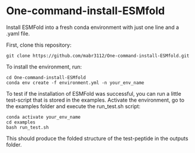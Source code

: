 # One-command-install-ESMfold
Install ESMFold into a fresh conda environment with just one line and a .yaml file.

First, clone this repository:
```
git clone https://github.com/mabr3112/One-command-install-ESMfold.git
```

To install the environment, run:
```
cd One-command-install-ESMfold
conda env create -f environment.yml -n your_env_name
```

To test if the installation of ESMFold was successful, you can run a little test-script that is stored in the examples.
Activate the environment, go to the examples folder and execute the run_test.sh script:

```
conda activate your_env_name
cd examples
bash run_test.sh
```

This should produce the folded structure of the test-peptide in the outputs folder.
